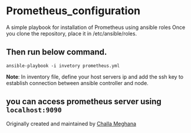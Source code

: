 # Prometheus_configuration
A simple playbook for installation of Prometheus using ansible roles
Once you clone the repository, place it in /etc/ansible/roles.
## Then run below command.
`ansible-playbook -i invetory prometheus.yml`

**Note**: In inventory file, define your host servers ip and add the ssh key to establish connection between ansible controller and node.


## you can access prometheus server using `localhost:9090`





Originally created and maintained by [Challa Meghana](https://github.com/ChallaMeghana)
